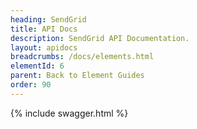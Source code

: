 ```yaml
---
heading: SendGrid
title: API Docs
description: SendGrid API Documentation.
layout: apidocs
breadcrumbs: /docs/elements.html
elementId: 6
parent: Back to Element Guides
order: 90
---
```


{% include swagger.html %}
